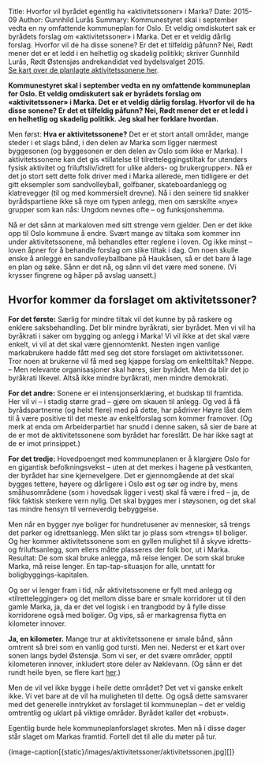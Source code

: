 Title: Hvorfor vil byrådet egentlig ha «aktivitetssoner» i Marka?
Date: 2015-09
Author: Gunnhild Lurås
Summary: Kommunestyret skal i september vedta en ny omfattende kommuneplan for Oslo. Et veldig omdiskutert sak er byrådets forslag om «aktivitetssoner» i Marka. Det er et veldig dårlig forslag. Hvorfor vil de ha disse sonene? Er det et tilfeldig påfunn? Nei, Rødt mener det er et ledd i en helhetlig og skadelig politikk; skriver Gunnhild Lurås, Rødt Østensjøs andrekandidat ved bydelsvalget 2015. <br> [Se kart over de planlagte aktivitetssonene her]({filename}/nei-til-aktivitetssonen.md). 

**Kommunestyret skal i september vedta en ny omfattende kommuneplan for Oslo. Et veldig omdiskutert sak er byrådets forslag om «aktivitetssoner» i Marka. Det er et veldig dårlig forslag. Hvorfor vil de ha disse sonene? Er det et tilfeldig påfunn? Nei, Rødt mener det er et ledd i en helhetlig og skadelig politikk. Jeg skal her forklare hvordan.**

Men først: **Hva er aktivitetssonene?** Det er et stort antall områder, mange steder i et slags bånd, i den delen av Marka som ligger nærmest byggesonen (og byggesonen er den delen av Oslo som ikke er Marka). I aktivitetssonene kan det gis «tillatelse til tilretteleggingstiltak for utendørs fysisk aktivitet og friluftsliv/idrett for ulike alders- og brukergrupper». Nå er det jo stort sett dette folk driver med i Marka allerede, men tidligere er det gitt eksempler som sandvolleyball, golfbaner, skateboardanlegg og klatrevegger (til og med kommersielt drevne). Nå i den seinere tid snakker byrådspartiene ikke så mye om typen anlegg, men om særskilte «nye» grupper som kan nås: Ungdom nevnes ofte – og funksjonshemma.

Nå er det sånn at markaloven med sitt strenge vern gjelder. Den er det ikke opp til Oslo kommune å endre. Svært mange av tiltaka som kommer inn under aktivitetssonene, må behandles etter reglene i loven. Og ikke minst – loven åpner for å behandle forslag om slike tiltak i dag. Om noen skulle ønske å anlegge en sandvolleyballbane på Haukåsen, så er det bare å lage en plan og søke. Sånn er det nå, og sånn vil det være med sonene. (Vi krysser fingrene og håper på avslag uansett.)

## Hvorfor kommer da forslaget om aktivitetssoner?

**For det første:** Særlig for mindre tiltak vil det kunne by på raskere og enklere saksbehandling. Det blir mindre byråkrati, sier byrådet. Men vi vil ha byråkrati i saker om bygging og anlegg i Marka! Vi vil ikke at det skal være enkelt, vi vil at det skal være gjennomtenkt. Nesten ingen vanlige markabrukere hadde fått med seg det store forslaget om aktivitetssoner. Tror noen at brukerne vil få med seg kjappe forslag om enkelttiltak? Neppe. – Men relevante organisasjoner skal høres, sier byrådet. Men da blir det jo byråkrati likevel. Altså ikke mindre byråkrati, men mindre demokrati.

**For det andre:** Sonene er ei intensjonserklæring, et budskap til framtida. Her vil vi – i stadig større grad – gjøre om skauen til anlegg. Og ved å få byrådspartnerne (og helst flere) med på dette, har pådriver Høyre låst dem til å være positive til det meste av enkeltforslag som kommer framover. (Og merk at enda om Arbeiderpartiet har snudd i denne saken, så sier de bare at de er mot de aktivitetssonene som byrådet har foreslått. De har ikke sagt at de er imot prinsippet.)

**For det tredje:** Hovedpoenget med kommuneplanen er å klargjøre Oslo for en gigantisk befolkningsvekst – uten at det merkes i hagene på vestkanten, der byrådet har sine kjernevelgere. Det er gjennomgående at det skal bygges tettere, høyere og dårligere i Oslo øst og sør og indre by, mens småhusområdene (som i hovedsak ligger i vest) skal få være i fred – ja, de fikk faktisk sterkere vern nylig. Det skal bygges mer i støysonen, og det skal tas mindre hensyn til verneverdig bebyggelse.

Men når en bygger nye boliger for hundretusener av mennesker, så trengs det parker og idrettsanlegg. Men slikt tar jo plass som «trengs» til boliger. Og her kommer aktivitetssonene som en gyllen mulighet til å skyve idretts- og friluftsanlegg, som ellers måtte plasseres der folk bor, ut i Marka. Resultat: De som skal bruke anlegga, må reise lenger. De som skal bruke Marka, må reise lenger. En tap-tap-situasjon for alle, unntatt for boligbyggings-kapitalen.

Og ser vi lenger fram i tid, når aktivitetssonene er fylt med anlegg og «tilrettelegginger» og det mellom disse bare er smale korridorer ut til den gamle Marka, ja, da er det vel logisk i en trangbodd by å fylle disse korridorene også med boliger. Og vips, så er markagrensa flytta en kilometer innover.

**Ja, en kilometer.** Mange trur at aktivitetssonene er smale bånd, sånn omtrent så brei som en vanlig god tursti. Men nei. Nederst er et kart over sonen langs bydel Østensjø. Som vi ser, er det svære områder, opptil kilometeren innover, inkludert store deler av Nøklevann. (Og sånn er det rundt heile byen, se flere kart [her]({filename}/nei-til-aktivitetssonen.md).)

Men de vil vel ikke bygge i heile dette området? Det vet vi ganske enkelt ikke. Vi vet bare at de vil ha muligheten til dette. Og også dette samsvarer med det generelle inntrykket av forslaget til kommuneplan – det er veldig omtrentlig og uklart på viktige områder. Byrådet kaller det «robust».

Egentlig burde hele kommuneplanforslaget skrotes. Men nå i disse dager står slaget om Markas framtid. Fortell det til alle du møter på tur.

{image-caption[{static}/images/aktivitetssoner/aktivitetssonen.jpg][]}
